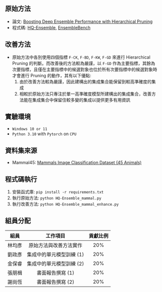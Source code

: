## 原始方法
* 論文: [Boosting Deep Ensemble Performance with
Hierarchical Pruning](https://ieeexplore.ieee.org/document/9679166)
* 程式碼: [HQ-Ensemble](https://github.com/git-disl/HQ-Ensemble), [EnsembleBench](https://github.com/git-disl/EnsembleBench)

## 改善方法
* 原始方法中各別使用四個指標 `F-CK`, `F-BD`, `F-KW`, `F-GD` 來進行 Hierarchical Pruning 的判斷。而改善後的方法較為嚴謹，以 `F-GD` 作為主要指標，其餘為次要指標，且僅在主要指標中的候選對象也位於所有次要指標中的候選對象時才會進行 Pruning 的動作，其有以下優點:
    1. 由於改善方法較為嚴謹，因此建構出的集成集合能保留到較高準確度的集成
    2. 相較於原始方法只專注於單一高準確度模型所建構出的集成集合，改善方法能在集成集合中保留住較多變的集成以提供更多有用資訊

## 實驗環境
* `Windows 10 or 11`
* `Python 3.10` with `Pytorch` on `CPU`

## 資料集來源
* Mammal45: [Mammals Image Classification Dataset (45 Animals)](https://www.kaggle.com/datasets/asaniczka/mammals-image-classification-dataset-45-animals)

## 程式碼執行
1. 安裝函式庫: `pip install -r requirements.txt`
2. 執行原始方法: `python HQ-Ensemble_mammal.py`
3. 執行改善方法: `python HQ-Ensemble_mammal_enhance.py`

## 組員分配
|  組員  | 工作項目 | 貢獻比例 |
| :----: | :----: | :----: |
| 林均彥 | 原始方法與改善方法實作 | 20% |
| 劉政彥 | 集成中的單元模型訓練 (1) | 20% |
| 金保睿 | 集成中的單元模型訓練 (2) | 20% |
| 張朋楫 | 書面報告撰寫 (1) | 20% |
| 謝尚恆 | 書面報告撰寫 (2) | 20% |